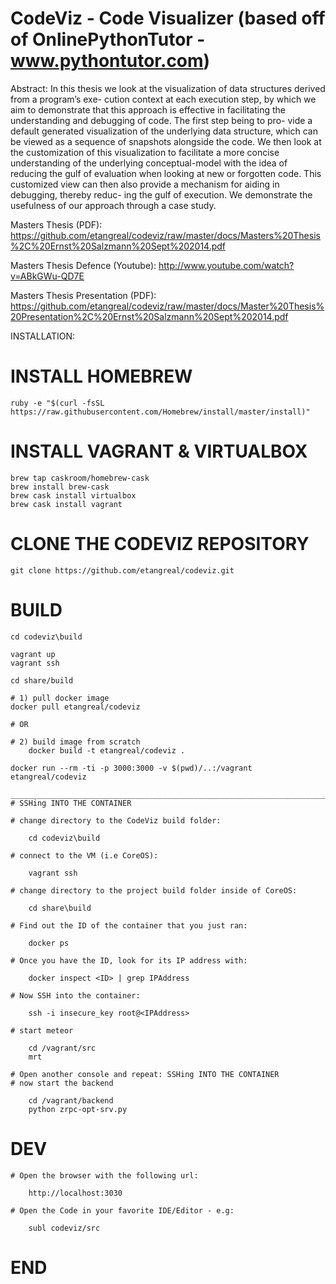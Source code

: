 CodeViz - Code Visualizer (based off of OnlinePythonTutor - www.pythontutor.com)
======= 

Abstract: 
  In this thesis we look at the visualization of data structures derived from a program’s exe- cution context at each execution step, by which we aim to demonstrate that this approach is effective in facilitating the understanding and debugging of code. The first step being to pro- vide a default generated visualization of the underlying data structure, which can be viewed as a sequence of snapshots alongside the code. We then look at the customization of this visualization to facilitate a more concise understanding of the underlying conceptual-model with the idea of reducing the gulf of evaluation when looking at new or forgotten code. This customized view can then also provide a mechanism for aiding in debugging, thereby reduc- ing the gulf of execution. We demonstrate the usefulness of our approach through a case study.

Masters Thesis (PDF): https://github.com/etangreal/codeviz/raw/master/docs/Masters%20Thesis%2C%20Ernst%20Salzmann%20Sept%202014.pdf

Masters Thesis Defence (Youtube): http://www.youtube.com/watch?v=ABkGWu-QD7E

Masters Thesis Presentation (PDF): https://github.com/etangreal/codeviz/raw/master/docs/Master%20Thesis%20Presentation%2C%20Ernst%20Salzmann%20Sept%202014.pdf

INSTALLATION:


# INSTALL HOMEBREW

	ruby -e "$(curl -fsSL https://raw.githubusercontent.com/Homebrew/install/master/install)"

# INSTALL VAGRANT & VIRTUALBOX

	brew tap caskroom/homebrew-cask
	brew install brew-cask
	brew cask install virtualbox
	brew cask install vagrant

# CLONE THE CODEVIZ REPOSITORY

	git clone https://github.com/etangreal/codeviz.git

# BUILD

	cd codeviz\build

	vagrant up
	vagrant ssh

	cd share/build

	# 1) pull docker image
	docker pull etangreal/codeviz

	# OR

	# 2) build image from scratch
		docker build -t etangreal/codeviz .	

	docker run --rm -ti -p 3000:3000 -v $(pwd)/..:/vagrant etangreal/codeviz

	________________________________________________________________________________________________
	# SSHing INTO THE CONTAINER

	# change directory to the CodeViz build folder:

		cd codeviz\build

	# connect to the VM (i.e CoreOS):

		vagrant ssh

	# change directory to the project build folder inside of CoreOS:

		cd share\build

	# Find out the ID of the container that you just ran:

		docker ps

	# Once you have the ID, look for its IP address with:

		docker inspect <ID> | grep IPAddress

	# Now SSH into the container:

		ssh -i insecure_key root@<IPAddress>

	# start meteor

		cd /vagrant/src
		mrt

	# Open another console and repeat: SSHing INTO THE CONTAINER
	# now start the backend

		cd /vagrant/backend
		python zrpc-opt-srv.py

# DEV

	# Open the browser with the following url:

		http://localhost:3030

	# Open the Code in your favorite IDE/Editor - e.g:

		subl codeviz/src

# END


